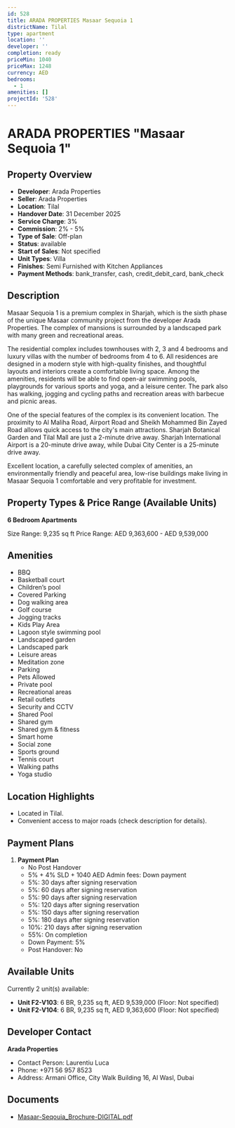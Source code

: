 ```yaml
---
id: 528
title: ARADA PROPERTIES Masaar Sequoia 1
districtName: Tilal
type: apartment
location: ''
developer: ''
completion: ready
priceMin: 1040
priceMax: 1248
currency: AED
bedrooms:
  - 1
amenities: []
projectId: '528'
---
```


# ARADA PROPERTIES "Masaar Sequoia 1"

## Property Overview
- **Developer**: Arada Properties
- **Seller**: Arada Properties
- **Location**: Tilal
- **Handover Date**: 31 December 2025
- **Service Charge**: 3%
- **Commission**: 2% - 5%
- **Type of Sale**: Off-plan
- **Status**: available
- **Start of Sales**: Not specified
- **Unit Types**: Villa
- **Finishes**: Semi Furnished with Kitchen Appliances
- **Payment Methods**: bank_transfer, cash, credit_debit_card, bank_check

## Description
Masaar Sequoia 1 is a premium complex in Sharjah, which is the sixth phase of the unique Masaar community project from the developer Arada Properties. The complex of mansions is surrounded by a landscaped park with many green and recreational areas. 

The residential complex includes townhouses with 2, 3 and 4 bedrooms and luxury villas with the number of bedrooms from 4 to 6. All residences are designed in a modern style with high-quality finishes, and thoughtful layouts and interiors create a comfortable living space. Among the amenities, residents will be able to find open-air swimming pools, playgrounds for various sports and yoga, and a leisure center. The park also has walking, jogging and cycling paths and recreation areas with barbecue and picnic areas.

One of the special features of the complex is its convenient location. The proximity to Al Maliha Road, Airport Road and Sheikh Mohammed Bin Zayed Road allows quick access to the city's main attractions. Sharjah Botanical Garden and Tilal Mall are just a 2-minute drive away. Sharjah International Airport is a 20-minute drive away, while Dubai City Center is a 25-minute drive away.

Excellent location, a carefully selected complex of amenities, an environmentally friendly and peaceful area, low-rise buildings make living in Masaar Sequoia 1 comfortable and very profitable for investment.

## Property Types & Price Range (Available Units)
**6 Bedroom Apartments**

Size Range: 9,235 sq ft
Price Range: AED 9,363,600 - AED 9,539,000

## Amenities
- BBQ
- Basketball court
- Children’s pool
- Covered Parking
- Dog walking area
- Golf course
- Jogging tracks
- Kids Play Area
- Lagoon style swimming pool
- Landscaped garden
- Landscaped park
- Leisure areas
- Meditation zone
- Parking
- Pets Allowed
- Private pool
- Recreational areas
- Retail outlets
- Security and CCTV
- Shared Pool
- Shared gym
- Shared gym & fitness
- Smart home
- Social zone
- Sports ground
- Tennis court
- Walking paths
- Yoga studio

## Location Highlights
- Located in Tilal.
- Convenient access to major roads (check description for details).

## Payment Plans
1. **Payment Plan**
   - No Post Handover
   - 5% + 4% SLD + 1040 AED Admin fees: Down payment
   - 5%: 30 days after signing reservation
   - 5%: 60 days after signing reservation
   - 5%: 90 days after signing reservation
   - 5%: 120 days after signing reservation
   - 5%: 150 days after signing reservation
   - 5%: 180 days after signing reservation
   - 10%: 210 days after signing reservation
   - 55%: On completion
   - Down Payment: 5%
   - Post Handover: No

## Available Units
Currently 2 unit(s) available:
- **Unit F2-V103**: 6 BR, 9,235 sq ft, AED 9,539,000 (Floor: Not specified)
- **Unit F2-V104**: 6 BR, 9,235 sq ft, AED 9,363,600 (Floor: Not specified)

## Developer Contact
**Arada Properties**
- Contact Person: Laurentiu Luca
- Phone: +971 56 957 8523
- Address: Armani Office, City Walk Building 16, Al Wasl, Dubai

## Documents
- [Masaar-Seqouia_Brochure-DIGITAL.pdf](https://cdn.geniemap.net/2023/10/31/6aEjCLIE0nf98hzfvOJb0amrXfpvrXwWSq5ZqGlS.pdf)
